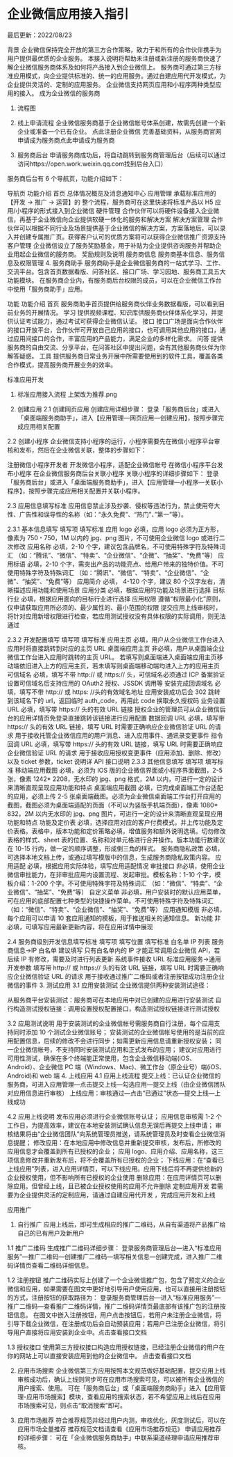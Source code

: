 # 企业微信应用接入指引

最后更新：2022/08/23

背景
企业微信保持完全开放的第三方合作策略，致力于和所有的合作伙伴携手为用户提供最优质的企业服务。
本接入说明将帮助未注册或新注册的服务商快速了解企业微信服务商体系及如何将产品接入到企业微信上。
服务商可通过第三方标准应用模式，向企业提供标准的、统一的应用服务。通过自建应用代开发模式，为企业提供灵活的、定制的应用服务。
企业微信支持网页应用和小程序两种类型应用的接入。
成为企业微信的服务商

1. 流程图

2. 线上申请流程
   企业微信服务商基于企业微信帐号体系创建，故需先创建一个新企业或准备一个已有企业。
   点此注册企业微信
   完善基础资料，从服务商官网申请成为服务商点此申请成为服务商
3. 服务商后台
   申请服务商成功后，将自动跳转到服务商管理后台（后续可以通过访问https://open.work.weixin.qq.com找到后台入口）

服务商后台有 6 个导航页，功能介绍如下：

导航页 功能介绍
首页 总体情况概览及消息通知中心
应用管理 承载标准应用的【开发 → 推广 → 运营】的 整个流程，服务商可在这里快速将标准产品以 H5 应用/小程序的形式接入到企业微信
硬件管理 合作伙伴可以将硬件设备接入企业微信，再基于企业微信向企业提供软硬一体化的服务和解决方案
解决方案管理 合作伙伴可以根据不同行业及场景提供基于企业微信的解决方案，方案落地后，可以录入并创建专属推广页。获得客户认可的优质方案将可以获得企业微信推广资源支持
客户管理 企业微信设立了服务奖励基金，用于补贴为企业提供咨询服务并帮助企业用起企业微信的服务商。 奖励规则及说明
服务商信息 服务商基本信息、服务信息及权限管理 4. 服务商助手
服务商助手是企业微信服务商的一站式学习、工作、交流平台。包含首页数据看版、问答社区、接口广场、学习园地、服务商工具五大功能模块。
在服务商企业内，有服务商后台权限的成员，可以在企业微信工作台中使用「服务商助手」应用。

功能 功能介绍
首页 服务商助手首页提供给服务商伙伴业务数据看版，可以看到目前业务的开展情况。
学习 提供视频课程、知识库供服务商伙伴体系化学习，并提供认证考试能力，通过考试可获得企业微信认证。
接口 接口广场是面向合作伙伴的接口开放平台，合作伙伴可开放自己应用的接口，也可调用其他应用的接口，通过应用间接口的合作，丰富应用的产品能力，满足企业的多样化需求。
问答 提供服务商的自由交流、分享平台，在问答社区中提出问题，会有其他服务商伙伴为你解答疑惑。
工具 提供服务商日常业务开展中所需要使用到的软件工具，覆盖各类合作模式，提高服务商开展业务的效率。

标准应用开发

1. 标准应用接入流程
   上架改为推荐.png

2. 创建应用
   2.1 创建网页应用
   创建应用详细步骤：
   登录「服务商后台」或进入「桌面端服务商助手」，进入【应用管理—网页应用—创建应用】，按照步骤完成应用相关配置

2.2 创建小程序
企业微信支持小程序的运行，小程序需要先在微信小程序平台审核和发布，然后在企业微信关联，整体的步骤如下：

注册微信小程序开发者
开发微信小程序，适配企业微信帐号
在微信小程序平台发布小程序
在企业微信服务商后台关联小程序
关联小程序的详细步骤如下：
登录「服务商后台」或进入「桌面端服务商助手」，进入【应用管理—小程序—关联小程序】，按照步骤完成应用相关配置并关联小程序。

2.3 应用信息填写标准
应用信息禁止涉及抄袭、侵权等违法行为，禁止使用夸大性、广告性和误导性的名称（如：“永久免费”、“热门”、”第一”等）。

2.3.1 基本信息填写
填写项 填写标准
应用 logo 必填，应用 logo 必须为正方形，像素为 750﹡750，1M 以内的 jpg、png 图片，不可使用企业微信 logo 或进行二次修改
应用名称 必填，2-10 个字，建议包含品牌名，不可使用特殊字符及特殊词汇 （如：“腾讯”、“微信”、“特卖”、“企业微信”、“企微”、“抽奖”、“免费”等）
应用标语 必填，2-10 个字，需突出产品的功能亮点、给用户带来的独特价值。不可使用特殊字符及特殊词汇 （如：“腾讯”、“微信”、“特卖”、“企业微信”、“企微”、“抽奖”、“免费”等）
应用简介 必填， 4-120 个字，建议 80 个汉字左右，清晰描述应用功能和使用场景
应用分类 必填，根据应用的功能及场景进行选择
目标行业 必填，根据应用面向的目标行业进行选择
应用权限 遵循“权限最小化”原则，仅申请获取应用所必须的、最少属性的、最小范围的权限
提交应用上线审核时，将针对应用新增权限进行检查，若应用测试授权没有具体权限的实际调用，则无法通过

2.3.2 开发配置填写
填写项 填写标准
应用主页 必填，用户从企业微信工作台进入应用时将直接跳转到对应的主页 URL
桌面端应用主页 非必填，用户从桌面端企业微信工作台进入应用时跳转的主页 URL。
若填写则桌面端进入桌面端应用主页移动端依旧进入上方的应用主页，若未填写则桌面端移动端均进入上方的应用主页
可信域名 必填，填写不带 http:// 或 https:// 头，可信域名必须通过 ICP 备案验证
设置可信域名后支持应用的 OAuth2 授权、JSSDK 调用等
安装完成回调域名 必填，填写不带 http:// 或 https: //头的有效域名地址
应用安装成功后会 302 跳转到该域名下的 url，返回临时 auth_code，再用此 code 换取永久授权码
业务设置 URL 必填，填写带 https:// 头的有效 URL 链接
授权企业的管理员可从企业微信后台的应用详情页免登录直接跳转该链接进行应用配置
数据回调 URL 必填，填写带 https:// 头的有效 URL 链接，填写 URL 时需要正确响应企业微信验证 URL 的请求
用于接收托管企业微信应用的用户消息、进入应用事件、通讯录变更事件
指令回调 URL 必填，填写带 https:// 头的有效 URL 链接，填写 URL 时需要正确响应企业微信验证 URL 的请求
用于接收应用授权变更事件（应用添加、删除、修改）以及 ticket 参数，ticket 说明详 API 接口说明
2.3.3 其他信息填写
填写项 填写标准
移动端应用截图 必填，必须为 IOS 版的企业微信界面或小程序界面截图，2-5 张，像素 1242* 2208，无水印的 jpg、png 格式，2M 以内，可进行一定的设计来清晰直观呈现应用功能和特点
桌面端应用截图 必填，已完成桌面端工作台适配的应用，必须上传 2-5 张桌面端截图。必须为企业微信桌面端工作台打开应用的截图，截图必须为桌面端适配的页面（不可以为竖版手机端页面），像素 1080* 832，2M 以内无水印的 jpg、png 图片，可进行一定的设计来清晰直观呈现应用功能和特点
功能及定价表 必填，选择应用对应的客户付费模式，并上传功能及定价表格。表格中，版本功能和定价策略必填，增值服务和额外说明选填。切勿修改表格的样式、sheet 表的位置、名称和对单元格进行合并操作。版本功能行数建议在 10-15 行内，做一定的顺序调整，形成倒三角的样式。
服务商隐私政策 必填，可选择本地文档上传，或通过填写模版中的信息，生成服务商隐私政策内容。
应用适配 必填，根据应用实际体验，填写应用适配情况
审批接口 非必填，使用企业微信审批能力，在非审批应用内设置流程、发起审批。模板名称：1-10 个字，模板介绍：1-200 个字。不可使用特殊字符及特殊词汇 （如：“微信”、“特卖”、“企业微信”、“抽奖”、“免费”等）
自定义菜单 非必填，用户安装时的默认应用菜单，可在应用的底部配置七种类型的快捷操作菜单。不可使用特殊字符及特殊词汇 （如：“微信”、“特卖”、“企业微信”、“抽奖”、“免费”等）
应用通知模版 非必填，每个应用可以申请 10 套应用通知的模板，用于推送相关的通知信息。
新功能 非必填，可填写应用最新更新内容，将在应用详情中展现

2.4 服务商级别开发信息填写标准
填写项 填写位置 填写标准
白名单 IP 列表 服务商信息->IP 白名单 建议填写
只有白名单内的 IP 才能正常调用企业微信 API，若后续 IP 有修改，需要及时进行列表更新
系统事件接收 URL 标准应用服务->通用开发参数 填写带 http:// 或 https:// 头的有效 URL 链接，填写 URL 时需要正确响应企业微信验证 URL 的请求
用于接收通过推广二维码或者注册按钮成功注册企业微信的事件 3. 测试应用
3.1 应用安装测试
企业微信提供两种安装测试途径：

从服务商平台安装测试：服务商可在本地应用中对已创建的应用进行安装测试
自行构造测试授权链接：调用设置授权配置接口，构造测试授权链接进行测试授权

3.2 应用测试说明
用于安装测试的企业微信帐号需服务商自行注册，每个应用支持同时添加 10 个测试企业微信账号；
安装测试的企业微信帐号使用的是当前的应用配置信息，后续的修改不会进行同步；如需更新应用信息请重新授权安装；
同一企业微信帐号，不支持同时安装测试应用和正式发布的应用；
建议对应用进行可用性测试，确保在多个终端能正常使用，包含企业微信移动端(iOS、Android）、企业微信 PC 端（Windows、Mac)、微工作台（原企业号）端(iOS、Android)和 web 端 4. 上线应用
4.1 应用上线流程
提交上线：已认证企业微信的服务商，可进入应用管理—点击提交上线—勾选应用—提交上线（由企业微信团队对应用信息进行审核）
上线应用：审核通过—点击“已通过”状态—提交上线—上线成功

4.2 应用上线说明
发布应用必须进行企业微信账号认证；
应用信息审核需 1-2 个工作日，为提高效率，建议在本地安装测试确认信息无误后再提交上线申请；
审核结果将由“企业微信团队”向系统管理员推送，请系统管理员及时查看企业微信消息提醒；
修改应用：在本地应用中修改信息并重新提交审核，发布后，所修改的应用信息才会覆盖到所有已授权的企业；
应用 logo、应用介绍、应用名称，这三项信息修改并重新发布后，将不会覆盖所有已授权的企业；
下线应用：在“查看已上线应用”列表，进入应用详情页，可以下线应用。应用下线后将不再提供给新的企业授权使用，但不影响所有已授权的企业使用
删除应用：在应用详情页可以删除应用。但曾经上线，且已被企业授权使用的应用不允许删除
定制应用开发
若需要为企业提供灵活的定制应用，请通过自建应用代开发 ，完成应用开发和上线

应用推广

1. 自行推广
   应用上线后，即可生成相应的推广二维码，从自有渠道将产品推广给自己的已有用户及新用户

1.1 推广二维码
生成推广二维码详细步骤：
登录服务商管理后台—进入“标准应用服务”—推广二维码—创建推广二维码—填写相关信息—创建完成，进入推广二维码详情页查看二维码详细信息。

1.2 注册按钮
推广二维码实际上创建了一个企业微信推广包，包含了预定义的企业微信和应用，如果需要在图文中更好地引导用户使用应用，也可以直接用注册按钮的方式，注册按钮的获取路径为：
登录服务商管理后台—进入“标准应用服务”—推广二维码—查看推广二维码详情，推广二维码详情页最底部有该推广包的注册按钮信息。
在图文中嵌入注册按钮，用户点击按钮后，若用户未注册企业微信，将引导下载企业微信，在注册成功后会自动预装应用；若用户已注册企业微信，将引导用户直接将应用安装到企业中。点击查看接口文档

1.3 授权接口
使用第三方授权接口构造应用授权链接，已经注册企业微信的用户在你的网站上可以直接安装应用到他的企业微信中。 点击查看接口文档

2. 应用市场搜索
   企业微信第三方应用按照本文规范做好基础配置，提交应用上线审核成功后，确认上线则同步可在应用市场搜索可见，可以被所有企业微信的用户搜索、使用。
   可在「服务商后台」或「桌面端服务商助手」进入【应用管理-应用市场搜索】模块，查看应用的搜索状态，若不希望应用上线后在应用市场搜索可见，则点击“取消搜索”即可。

3. 应用市场推荐
   符合推荐规范并经过用户内测，审核优化，灰度测试后，可以在应用市场全量推荐
   推荐规范文档请查看《应用市场推荐规范》
   申请应用推荐的详细步骤：
   可在「企业微信服务商助手」中联系渠道经理申请应用推荐审核。
